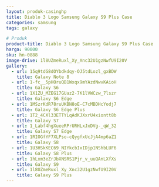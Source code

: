 ```yaml
---
layout: produk-casinghp
title: Diablo 3 Logo Samsung Galaxy S9 Plus Case
categories: samsung
tags: galaxy

# Produk
product-title: Diablo 3 Logo Samsung Galaxy S9 Plus Case
harga: 90000
sku: hn-0888
image-drive: 1l8UZmeRuxl_Xy_Xnc32U1gzNwfU9I20V
gallery:
  - url: 15q9tdG8dOYbdkdqy-OJ5tdLozl_gxBDW
    title: Galaxy Note 8
  - url: 1-fc__5pHOruQB1Wxqx9mYAzdNwvKAioH
    title: Galaxy S6
  - url: 1X1ZU_MZEG17GUaz2-7K1lVWCzw_7lszr
    title: Galaxy S6 Edge
  - url: 1MSzrKdR78ruUKBN8oE-C7cMBDHcYodj7
    title: Galaxy S6 Edge Plus
  - url: 1T2_4CXl33ETTYLqAdKJXxrU4xiontt8b
    title: Galaxy S7
  - url: 1_Labf4hgXueeRPrURHLxJxDVg-_qW_32
    title: Galaxy S7 Edge
  - url: 1RIOGfYF7XLPso-cQygfxUcJjA4mp6aZ1
    title: Galaxy S8
  - url: 1U3HSkKEC69_NIYkcbIxIDjp1NShbLUF6
    title: Galaxy S8 Plus
  - url: 1hLxm3eZrJbXNSRS1Pjr_v_uuQAnLXfXs
    title: Galaxy S9
  - url: 1l8UZmeRuxl_Xy_Xnc32U1gzNwfU9I20V
    title: Galaxy S9 Plus
---
```

